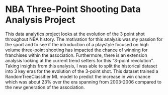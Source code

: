 # NBA Three-Point Shooting Data Analysis Project
This data analytics project looks at the evolution of the 3 point shot throughout NBA history. The motivation for this analysis was my passion for the sport and to see if the introduction of a playstyle focused on high volume three-point shooting has impacted the chance of winning for franchises within the association. Furthermore, there is an extension analysis looking at the current trend setters for this “3-point revolution”. Taking insights from this analysis, I was able to split the historical dataset into 3 key eras for the evolution of the 3-point shot. This dataset trained a RandomTreeClassifier ML model to predict the increase in win chance which was about 23% over the era spanning from 2003-2006 compared to the new generation of the association.
